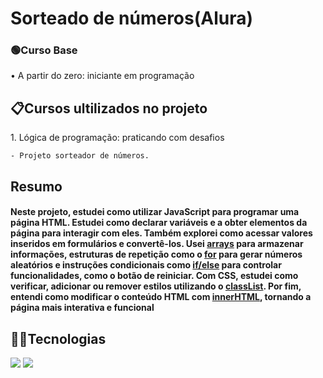 <h1>Sorteado de números(Alura)</h1>
<p></p>

<h3>🟢Curso Base</h3>
<p>• A partir do zero: iniciante em programação</p>

<h2>📋Cursos ultilizados no projeto</h2>
<p> 1. Lógica de programação: praticando com desafios
  
    - Projeto sorteador de números.
</p>
<h2>Resumo</h2>

<h4>Neste projeto, estudei como utilizar JavaScript para programar uma página HTML. Estudei como declarar variáveis e a obter elementos da página para interagir com eles. Também explorei como acessar valores inseridos em formulários e convertê-los. Usei <ins>arrays</ins> para armazenar informações, estruturas de repetição como o <ins>for</ins> para gerar números aleatórios e instruções condicionais como <ins>if/else</ins> para controlar funcionalidades, como o botão de reiniciar.
Com CSS, estudei como verificar, adicionar ou remover estilos utilizando o <ins>classList</ins>. Por fim, entendi como modificar o conteúdo HTML com <ins>innerHTML</ins>, tornando a página mais interativa e funcional</h4>

## 👨‍💻Tecnologias
<div>
  <img src="https://img.shields.io/badge/HTML-orange?style=for-the-badge&logo=html5&logoColor=white">
  <img src="https://img.shields.io/badge/JavaScript-F7DF1E?style=for-the-badge&logo=javascript&logoColor=black">
</div>

